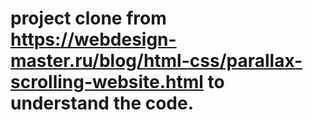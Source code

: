 # project clone from https://webdesign-master.ru/blog/html-css/parallax-scrolling-website.html to understand the code.  

